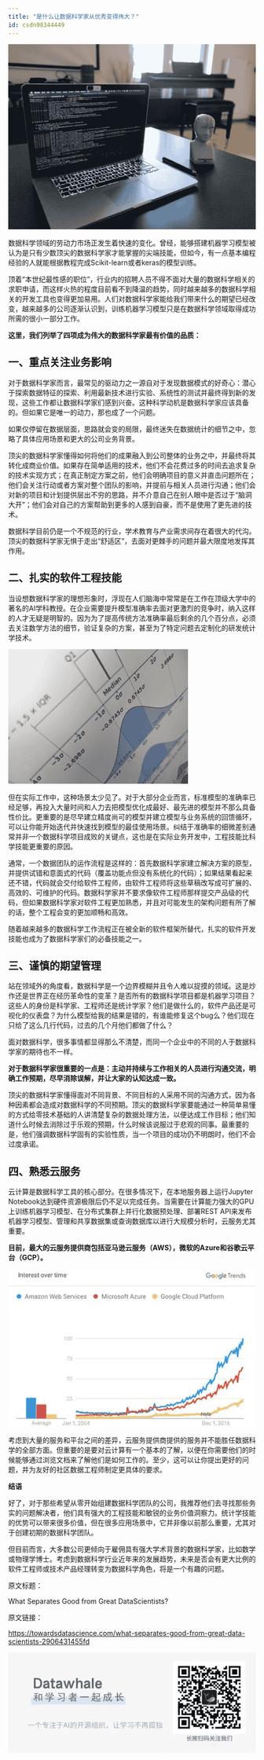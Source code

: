 ```yaml
---
title: "是什么让数据科学家从优秀变得伟大？"
id: csdn98344449
---
```


![640?wx_fmt=png](../img/afba127173ce1a2e8ca7f8d517bd1bf2.png)

数据科学领域的劳动力市场正发生着快速的变化。曾经，能够搭建机器学习模型被认为是只有少数顶尖的数据科学家才能掌握的尖端技能，但如今，有一点基本编程经验的人就能根据教程完成Scikit-learn或者keras的模型训练。

顶着“本世纪最性感的职位”，行业内的招聘人员不得不面对大量的数据科学相关的求职申请，而这样火热的程度目前看不到降温的趋势，同时越来越多的数据科学相关的开发工具也变得更加易用。人们对数据科学家能给我们带来什么的期望已经改变，越来越多的公司逐渐认识到，训练机器学习模型只是在数据科学领域取得成功所需的很小一部分工作。

**这里，我们列举了四项成为伟大的数据科学家最有价值的品质：**

## **一、重点关注业务影响**

对于数据科学家而言，最常见的驱动力之一源自对于发现数据模式的好奇心：潜心于探索数据特征的探索、利用最新技术进行实验、系统性的测试并最终得到新的发现，这些工作都让数据科学家们感到兴奋。这种科学动机是数据科学家应该具备的。但如果它是唯一的动力，那也成了一个问题。

如果仅停留在数据层面，思路就会变的局限，最终迷失在数据统计的细节之中，忽略了具体应用场景和更大的公司业务背景。

顶尖的数据科学家懂得如何将他们的成果融入到公司整体的业务之中，并最终将其转化成商业价值。如果存在简单适用的技术，他们不会花费过多的时间去追求复杂的技术实现方式；在真正制定方案之前，他们会明确项目的意义并直击问题所在；他们会关注行动或者方案对整个团队的影响，并提前与相关人员进行沟通；他们会对新的项目和计划提供层出不穷的思路，并不介意自己在别人眼中是否过于“脑洞大开”；他们会对自己的方案帮助到更多的人感到自豪，而不是使用了更先进的技术。

数据科学目前仍是一个不规范的行业，学术教育与产业需求间存在着很大的代沟。顶尖的数据科学家无惧于走出“舒适区”，去面对更棘手的问题并最大限度地发挥其作用。

## **二、扎实的软件工程技能**

当设想数据科学家的理想形象时，浮现在人们脑海中常常是在工作在顶级大学中的著名的AI学科教授。在企业需要提升模型准确率去面对更激烈的竞争时，纳入这样的人才无疑是明智的。因为为了提高传统方法准确率最后剩余的几个百分点，必须去关注数学方法的细节，验证复杂的方案，甚至为了特定问题去定制化的研发统计学技术。

![640?wx_fmt=png](../img/0400f7c857b1f09a5c3c2237e671e257.png)

但在实际工作中，这种场景太少见了。对于大部分企业而言，标准模型的准确率已经足够，再投入大量时间和人力去把模型优化成最好、最先进的模型并不那么具备性价比。更重要的是尽早建立精度尚可的模型并建立模型与业务系统的回馈循环，可以让你能开始迭代并快速找到模型的最佳使用场景。纠结于准确率的细微差别通常并非一个数据科学项目成败的关键点，这也是在实际业务开发中，工程技能比科学技能更重要的原因。

通常，一个数据团队的运作流程是这样的：首先数据科学家建立解决方案的原型，并提供试错和意面式的代码（覆盖功能点但没有系统化的代码）；如果结果看起来还不错，代码就会交付给软件工程师，由软件工程师将这些草稿改写成可扩展的、高效的、可维护的代码。数据科学家并不要求像软件工程师那样提交产品级的代码，但如果数据科学家对软件工程更加熟悉，并且对可能发生的架构问题有所了解的话，整个工程会变的更加顺畅和高效。

随着越来越多的数据科学工作流程正在被全新的软件框架所替代，扎实的软件开发技能也成为了数据科学家们的必备技能之一。

## **三、谨慎的期望管理**

站在领域外的角度看，数据科学是一个边界模糊并且令人难以捉摸的领域。这是炒作还是世界正在经历革命性的变革？是否所有的数据科学项目都是机器学习项目？这些人的身份是科学家、工程师还是统计学家？他们是做什么的，软件产品还是可视化的仪表盘？为什么模型给我的结果是错的，有谁能修复这个bug么？他们现在只给了这么几行代码，过去的几个月他们都做了什么？

面对数据科学，很多事情都显得那么不清楚，而同一个企业中的不同的人于数据科学家的期待也不一样。

**对于数据科学家很重要的一点是：主动并持续与工作相关的人员进行沟通交流，明确工作预期，尽早消除误解，并让大家的认知达成一致。**

顶尖的数据科学家懂得面对不同背景、不同目标的人采用不同的沟通方式，因为各种因素都会造成对数据科学的不同预期。顶尖的数据科学家要能通过一种简单易懂的方式给零技术基础的人讲清楚复杂的数据处理方法，以便达成工作目标；他们知道什么时候去消除过于乐观的预期，什么时候该说服过于悲观的同事。最重要的是，他们强调数据科学固有的实验性质，当一个项目的成功仍不明朗时，他们不会过度承诺。

## **四、熟悉云服务**

云计算是数据科学工具的核心部分。在很多情况下，在本地服务器上运行Jupyter Notebook达到硬件资源极限后仍不足以完成任务。当需要在计算能力强大的GPU上训练机器学习模型、在分布式集群上并行化数据预处理、部署REST API来发布机器学习模型、管理和共享数据集或查询数据库以进行大规模分析时，云服务尤其重要。

**目前，最大的云服务提供商包括亚马逊云服务（AWS），微软的Azure和谷歌云平台（GCP）。**

![640?wx_fmt=jpeg](../img/7e05b3401b381e74e0aa2841c3e1b3e5.png)

考虑到大量的服务和平台之间的差异，云服务提供商提供的服务并不能胜任数据科学的全部方面。但重要的是要对云计算有一个基本的了解，以便在你需要他们的时候能够通过浏览文档来了解他们是如何工作的。至少，这可以让你提出更好的问题，并为友好的社区数据工程师制定更具体的要求。

**结语**

好了，对于那些希望从零开始组建数据科学团队的公司，我推荐他们去寻找那些务实的问题解决者，他们具有强大的工程技能和敏锐的业务价值洞察力。统计学技能的优势可以带来很多价值，但在很多应用场景中，它并非像以前那么重要，尤其对于创建初期的数据科学团队。

但目前而言，大多数公司更倾向于雇佣具有强大学术背景的数据科学家，比如数学或物理学博士。考虑到数据科学行业近年来的发展趋势，未来是否会有更大比例的软件工程师或技术产品经理转变为数据科学角色，将是一个有趣的问题。

原文标题：

What Separates Good from Great DataScientists?

原文链接：

https://towardsdatascience.com/what-separates-good-from-great-data-scientists-2906431455fd

![640?wx_fmt=other](../img/a06003d629c6c29068413bd8f51f0a3d.png)
